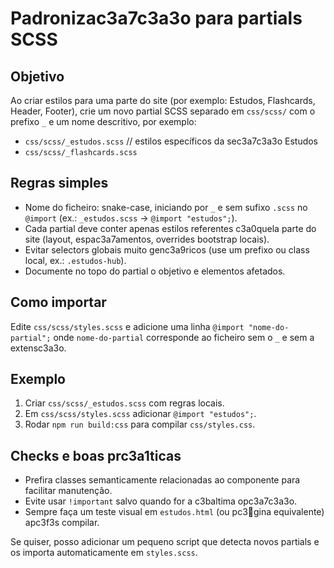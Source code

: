 Padroniza c3 a7 c3 a3o para partials SCSS
======================================

Objetivo
--------
Ao criar estilos para uma parte do site (por exemplo: Estudos, Flashcards, Header, Footer), crie um novo partial SCSS separado em `css/scss/` com o prefixo `_` e um nome descritivo, por exemplo:

- `css/scss/_estudos.scss`  // estilos específicos da se c3 a7 c3 a3o Estudos
- `css/scss/_flashcards.scss`

Regras simples
-------------
- Nome do ficheiro: snake-case, iniciando por `_` e sem sufixo `.scss` no `@import` (ex.: `_estudos.scss` -> `@import "estudos";`).
- Cada partial deve conter apenas estilos referentes  c3 a0quela parte do site (layout, espa c3 a7amentos, overrides bootstrap locais).
- Evitar selectors globais muito gen c3 a9ricos (use um prefixo ou class local, ex.: `.estudos-hub`).
- Documente no topo do partial o objetivo e elementos afetados.

Como importar
--------------
Edite `css/scss/styles.scss` e adicione uma linha `@import "nome-do-partial";` onde `nome-do-partial` corresponde ao ficheiro sem o `_` e sem a extens c3 a3o.

Exemplo
-------
1. Criar `css/scss/_estudos.scss` com regras locais.
2. Em `css/scss/styles.scss` adicionar `@import "estudos";`.
3. Rodar `npm run build:css` para compilar `css/styles.css`.

Checks e boas pr c3 a1ticas
-------------------------
- Prefira classes semanticamente relacionadas ao componente para facilitar manutenção.
- Evite usar `!important` salvo quando for a  c3 baltima op c3 a7 c3 a3o.
- Sempre faça um teste visual em `estudos.html` (ou p c3gina equivalente) ap c3 f3s compilar.

Se quiser, posso adicionar um pequeno script que detecta novos partials e os importa automaticamente em `styles.scss`.
